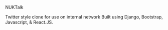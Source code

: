 NUKTalk

Twitter style clone for use on internal network
Built using Django, Bootstrap, Javascript, & React.JS.
